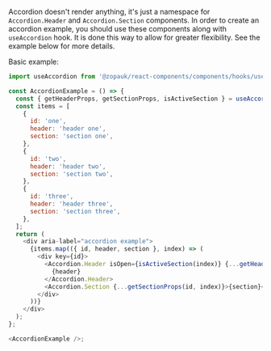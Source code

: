 Accordion doesn't render anything, it's just a namespace for `Accordion.Header` and `Accordion.Section` components. In order to create an accordion example,
you should use these components along with `useAccordion` hook. It is done this way to allow for greater flexibility. See the example below for more details.

Basic example:

```js
import useAccordion from '@zopauk/react-components/components/hooks/useAccordion/useAccordion';

const AccordionExample = () => {
  const { getHeaderProps, getSectionProps, isActiveSection } = useAccordion();
  const items = [
    {
      id: 'one',
      header: 'header one',
      section: 'section one',
    },
    {
      id: 'two',
      header: 'header two',
      section: 'section two',
    },
    {
      id: 'three',
      header: 'header three',
      section: 'section three',
    },
  ];
  return (
    <div aria-label="accordion example">
      {items.map(({ id, header, section }, index) => (
        <div key={id}>
          <Accordion.Header isOpen={isActiveSection(index)} {...getHeaderProps(id, index)}>
            {header}
          </Accordion.Header>
          <Accordion.Section {...getSectionProps(id, index)}>{section}</Accordion.Section>
        </div>
      ))}
    </div>
  );
};

<AccordionExample />;
```
